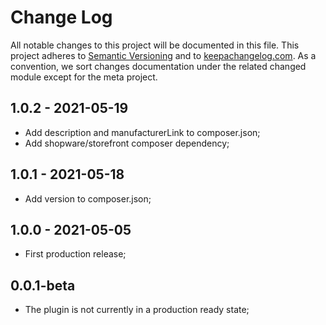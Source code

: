 # Change Log
All notable changes to this project will be documented in this file.
This project adheres to [Semantic Versioning](http://semver.org/) and to [keepachangelog.com](http://keepachangelog.com/).
As a convention, we sort changes documentation under the related changed module except for the meta project.

## 1.0.2 - 2021-05-19
- Add description and manufacturerLink to composer.json;
- Add shopware/storefront composer dependency;

## 1.0.1 - 2021-05-18
- Add version to composer.json;

## 1.0.0 - 2021-05-05
- First production release;

## 0.0.1-beta
- The plugin is not currently in a production ready state;
